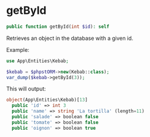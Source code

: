 # getById

```php
public function getById(int $id): self
```

Retrieves an object in the database with a given id.

Example:
```php
use App\Entities\Kebab;

$kebab = $phpstORM->new(Kebab::class);
var_dump($kebab->getById(3));
```

This will output:

```php
object(App\Entities\Kebab)[13]
  public 'id' => int 3
  public 'name' => string 'La tortilla' (length=11)
  public 'salade' => boolean false
  public 'tomate' => boolean false
  public 'oignon' => boolean true
```